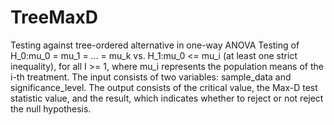 # TreeMaxD
Testing against tree-ordered alternative in one-way ANOVA
Testing of H_0:mu_0 = mu_1 = ... = mu_k vs. H_1:mu_0 <= mu_i (at least one strict inequality), for all I >= 1, where mu_i represents the population means of the i-th treatment. The input consists of two variables: sample_data and significance_level. The output consists of the critical value, the Max-D test statistic value, and the result, which indicates whether to reject or not reject the null hypothesis.
